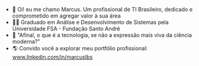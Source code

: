 - 👋 Oi! eu me chamo Marcus. Um profissional de TI Brasileiro, dedicado e comprometido em agregar valor à sua área
- 👨‍🎓 Graduado em Análise e Desenvolvimento de Sistemas pela Universidade FSA - Fundação Santo André
- 💬 "Afinal, o que é a tecnologia, se não a expressão mais viva da ciência moderna?"
- 🌎 Convido você a explorar meu portfólio profissional: www.linkedin.com/in/marcuslbs

<!---
marcusbsilva/marcusbsilva is a ✨ special ✨ repository because its `README.md` (this file) appears on your GitHub profile.
You can click the Preview link to take a look at your changes.
--->
